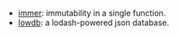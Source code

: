 - [immer](https://github.com/mweststrate/immer): immutability in a single function.
- [lowdb](https://github.com/typicode/lowdb): a lodash-powered json database.
